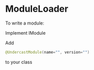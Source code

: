 ModuleLoader
============

To write a module:

Implement IModule

Add 
```java
@UndercastModule(name="", version="")
```
to your class
